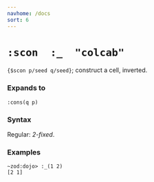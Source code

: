 ```yaml
---
navhome: /docs
sort: 6
---
```


# `:scon  :_  "colcab"`

`{$scon p/seed q/seed}`; construct a cell, inverted.

### Expands to

```
:cons(q p)
```

### Syntax

Regular: *2-fixed*.

### Examples

```
~zod:dojo> :_(1 2)
[2 1]
```
